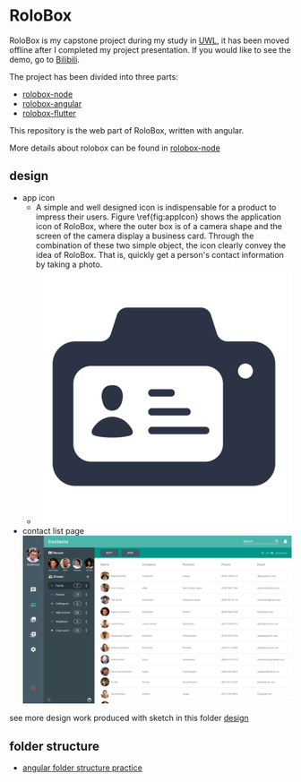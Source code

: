 # RoloBox
RoloBox is my capstone project during my study in [UWL](https://www.uwlax.edu/), it has been moved offline after I completed my project presentation. If you would like to see the demo, go to [Bilibili](https://www.bilibili.com/video/bv1q54y1i7nr).

The project has been divided into three parts:
- [rolobox-node](https://github.com/greenlihui/rolobox-node)
- [rolobox-angular](https://github.com/greenlihui/rolobox-angular)
- [rolobox-flutter](https://github.com/greenlihui/rolobox-flutter)

This repository is the web part of RoloBox, written with angular.

More details about rolobox can be found in [rolobox-node](https://github.com/greenlihui/rolobox-node)

## design
- app icon
    - A simple and well designed icon is indispensable for a product to impress their users. Figure \ref{fig:appIcon} shows the application icon of RoloBox, where the outer box is of a camera shape and the screen of the camera display a business card. Through the combination of these two simple object, the icon clearly convey the idea of RoloBox. That is, quickly get a person's contact information by taking a photo.
    - ![app icon](design/app-icon.png)
- contact list page
![contact list](design/contact_list.png)

see more design work produced with sketch in this folder [design](design)

## folder structure
- [angular folder structure practice](https://medium.com/@motcowley/angular-folder-structure-d1809be95542)
